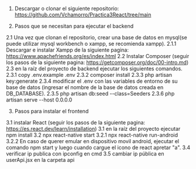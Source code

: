 1. Descargar o clonar el siguiente repositorio:
https://github.com/Vchamorro/Practica3React/tree/main

2. Pasos que se necesitan para ejecutar el backend

2.1 Una vez que clonan el repositorio, crear una base de datos en mysql(se puede utilizar mysql workbench o xampp, se recomienda xampp).
2.1.1 Descargar e instalar Xampp de la siguiente pagina: https://www.apachefriends.org/es/index.html
2.2 Instalar Composer (seguir los pasos de la siguiente pagina: https://getcomposer.org/doc/00-intro.md)
2.3 en la raíz del proyecto de backend ejecutar los siguientes comandos.
2.3.1 copy .env.example .env
2.3.2 composer install
2.3.3 php artisan key:generate
2.3.4 modificar el .env con las variables de entorno de su base de datos (ingresar el nombre de la base de datos creada en DB_DATABASE).
2.3.5 php artisan db:seed --class=Seeders
2.3.6 php artisan serve --host 0.0.0.0

3. Pasos para instalar el frontend

3.1 instalar React (seguir los pasos de la siguiente pagina: https://es.react.dev/learn/installation)
3.1 en la raíz del proyecto ejecutar npm install
3.2 npx react-native start
3.2.1 npx react-native run-android
3.2.2 En caso de querer emular en dispositivo movil android, ejecutar el comando npm start y luego cuando cargue el icono de react apretar "a".
3.4 verificar ip publica con ipconfig en cmd
3.5 cambiar ip pública en userApi.jsx en la carpeta api
